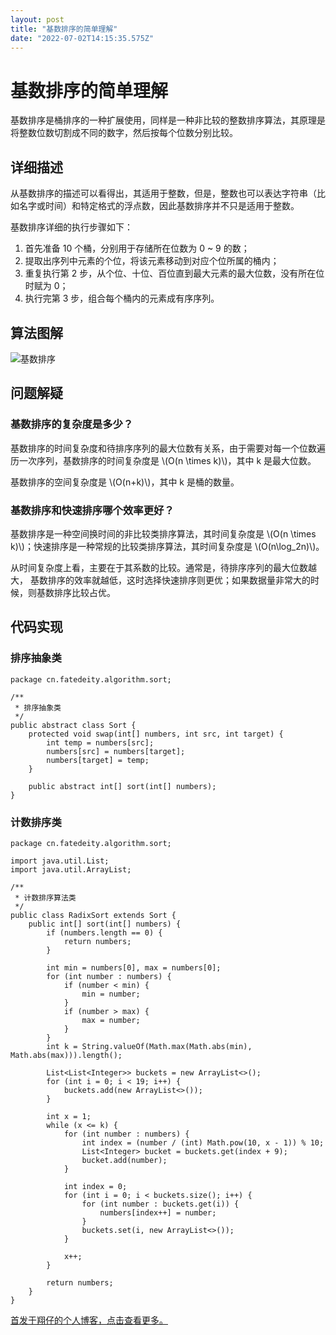 ```yaml
---
layout: post
title: "基数排序的简单理解"
date: "2022-07-02T14:15:35.575Z"
---
```

基数排序的简单理解
=========

基数排序是桶排序的一种扩展使用，同样是一种非比较的整数排序算法，其原理是将整数位数切割成不同的数字，然后按每个位数分别比较。

详细描述
----

从基数排序的描述可以看得出，其适用于整数，但是，整数也可以表达字符串（比如名字或时间）和特定格式的浮点数，因此基数排序并不只是适用于整数。

基数排序详细的执行步骤如下：

1.  首先准备 10 个桶，分别用于存储所在位数为 0 ~ 9 的数；
2.  提取出序列中元素的个位，将该元素移动到对应个位所属的桶内；
3.  重复执行第 2 步，从个位、十位、百位直到最大元素的最大位数，没有所在位时赋为 0；
4.  执行完第 3 步，组合每个桶内的元素成有序序列。

算法图解
----

![基数排序](https://img2022.cnblogs.com/blog/1655515/202207/1655515-20220702150347297-1087200190.gif)

问题解疑
----

### 基数排序的复杂度是多少？

基数排序的时间复杂度和待排序序列的最大位数有关系，由于需要对每一个位数遍历一次序列，基数排序的时间复杂度是 \\(O(n \\times k)\\)，其中 k 是最大位数。

基数排序的空间复杂度是 \\(O(n+k)\\)，其中 k 是桶的数量。

### 基数排序和快速排序哪个效率更好？

基数排序是一种空间换时间的非比较类排序算法，其时间复杂度是 \\(O(n \\times k)\\)；快速排序是一种常规的比较类排序算法，其时间复杂度是 \\(O(n\\log\_2n)\\)。

从时间复杂度上看，主要在于其系数的比较。通常是，待排序序列的最大位数越大， 基数排序的效率就越低，这时选择快速排序则更优；如果数据量非常大的时候，则基数排序比较占优。

代码实现
----

### 排序抽象类

    package cn.fatedeity.algorithm.sort;
    
    /**
     * 排序抽象类
     */
    public abstract class Sort {
        protected void swap(int[] numbers, int src, int target) {
            int temp = numbers[src];
            numbers[src] = numbers[target];
            numbers[target] = temp;
        }
    
        public abstract int[] sort(int[] numbers);
    }
    

### 计数排序类

    package cn.fatedeity.algorithm.sort;
    
    import java.util.List;
    import java.util.ArrayList;
    
    /**
     * 计数排序算法类
     */
    public class RadixSort extends Sort {
        public int[] sort(int[] numbers) {
            if (numbers.length == 0) {
                return numbers;
            }
    
            int min = numbers[0], max = numbers[0];
            for (int number : numbers) {
                if (number < min) {
                    min = number;
                }
                if (number > max) {
                    max = number;
                }
            }
            int k = String.valueOf(Math.max(Math.abs(min), Math.abs(max))).length();
    
            List<List<Integer>> buckets = new ArrayList<>();
            for (int i = 0; i < 19; i++) {
                buckets.add(new ArrayList<>());
            }
    
            int x = 1;
            while (x <= k) {
                for (int number : numbers) {
                    int index = (number / (int) Math.pow(10, x - 1)) % 10;
                    List<Integer> bucket = buckets.get(index + 9);
                    bucket.add(number);
                }
    
                int index = 0;
                for (int i = 0; i < buckets.size(); i++) {
                    for (int number : buckets.get(i)) {
                        numbers[index++] = number;
                    }
                    buckets.set(i, new ArrayList<>());
                }
    
                x++;
            }
    
            return numbers;
        }
    }
    

[首发于翔仔的个人博客，点击查看更多。](https://fatedeity.cn/)